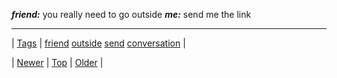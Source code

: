 <!--
title:
date: 2020-06-28T15:27:00.216Z
tags: friend, outside, send, conversation
-->




***friend:*** you really need to go outside ***me:*** send me the link

<!--BOTTOM-POST-NAVIGATION-->
---

| [Tags](tags.md) | [friend](tag-friend.md) [outside](tag-outside.md) [send](tag-send.md) [conversation](tag-conversation.md) |

| [Newer](71886318272.md) | [Top](index.md) | [Older](71891795801.md) |